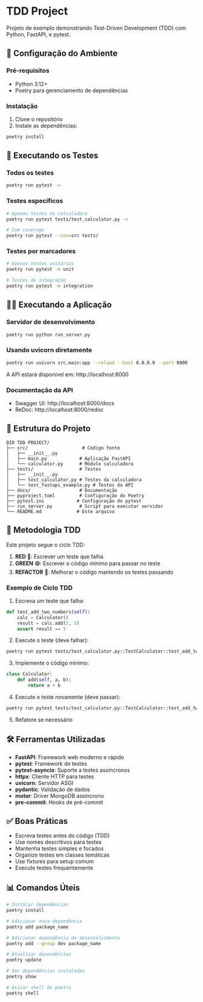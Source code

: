 # TDD Project

Projeto de exemplo demonstrando Test-Driven Development (TDD) com Python, FastAPI, e pytest.

## 🚀 Configuração do Ambiente

### Pré-requisitos
- Python 3.12+
- Poetry para gerenciamento de dependências

### Instalação

1. Clone o repositório
2. Instale as dependências:
```bash
poetry install
```

## 🧪 Executando os Testes

### Todos os testes
```bash
poetry run pytest -v
```

### Testes específicos
```bash
# Apenas testes da calculadora
poetry run pytest tests/test_calculator.py -v

# Com coverage
poetry run pytest --cov=src tests/
```

### Testes por marcadores
```bash
# Apenas testes unitários
poetry run pytest -m unit

# Testes de integração
poetry run pytest -m integration
```

## 🏃‍♂️ Executando a Aplicação

### Servidor de desenvolvimento
```bash
poetry run python run_server.py
```

### Usando uvicorn diretamente
```bash
poetry run uvicorn src.main:app --reload --host 0.0.0.0 --port 8000
```

A API estará disponível em: http://localhost:8000

### Documentação da API
- Swagger UI: http://localhost:8000/docs
- ReDoc: http://localhost:8000/redoc

## 📁 Estrutura do Projeto

```
DIO TDD PROJECT/
├── src/                    # Código fonte
│   ├── __init__.py
│   ├── main.py            # Aplicação FastAPI
│   └── calculator.py      # Módulo calculadora
├── tests/                 # Testes
│   ├── __init__.py
│   ├── test_calculator.py # Testes da calculadora
│   └── test_fastapi_example.py # Testes da API
├── docs/                  # Documentação
├── pyproject.toml         # Configuração do Poetry
├── pytest.ini            # Configuração do pytest
├── run_server.py          # Script para executar servidor
└── README.md             # Este arquivo
```

## 🔄 Metodologia TDD

Este projeto segue o ciclo TDD:

1. **RED** 🔴: Escrever um teste que falha
2. **GREEN** 🟢: Escrever o código mínimo para passar no teste
3. **REFACTOR** 🔵: Melhorar o código mantendo os testes passando

### Exemplo de Ciclo TDD

1. Escreva um teste que falha:
```python
def test_add_two_numbers(self):
    calc = Calculator()
    result = calc.add(2, 3)
    assert result == 5
```

2. Execute o teste (deve falhar):
```bash
poetry run pytest tests/test_calculator.py::TestCalculator::test_add_two_numbers -v
```

3. Implemente o código mínimo:
```python
class Calculator:
    def add(self, a, b):
        return a + b
```

4. Execute o teste novamente (deve passar):
```bash
poetry run pytest tests/test_calculator.py::TestCalculator::test_add_two_numbers -v
```

5. Refatore se necessário

## 🛠️ Ferramentas Utilizadas

- **FastAPI**: Framework web moderno e rápido
- **pytest**: Framework de testes
- **pytest-asyncio**: Suporte a testes assíncronos
- **httpx**: Cliente HTTP para testes
- **uvicorn**: Servidor ASGI
- **pydantic**: Validação de dados
- **motor**: Driver MongoDB assíncrono
- **pre-commit**: Hooks de pré-commit

## ✅ Boas Práticas

- Escreva testes antes do código (TDD)
- Use nomes descritivos para testes
- Mantenha testes simples e focados
- Organize testes em classes temáticas
- Use fixtures para setup comum
- Execute testes frequentemente

## 📊 Comandos Úteis

```bash
# Instalar dependências
poetry install

# Adicionar nova dependência
poetry add package_name

# Adicionar dependência de desenvolvimento
poetry add --group dev package_name

# Atualizar dependências
poetry update

# Ver dependências instaladas
poetry show

# Ativar shell do poetry
poetry shell
```

